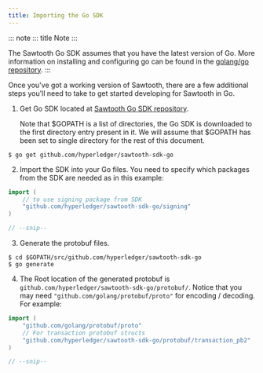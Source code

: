 ```yaml
---
title: Importing the Go SDK
---
```


::: note
::: title
Note
:::

The Sawtooth Go SDK assumes that you have the latest version of Go. More
information on installing and configuring go can be found in the
[golang/go repository](https://github.com/golang/go).
:::

Once you\'ve got a working version of Sawtooth, there are a few
additional steps you\'ll need to take to get started developing for
Sawtooth in Go.

1.  Get Go SDK located at [Sawtooth Go SDK
    repository](https://github.com/hyperledger/sawtooth-sdk-go).

    Note that \$GOPATH is a list of directories, the Go SDK is
    downloaded to the first directory entry present in it. We will
    assume that \$GOPATH has been set to single directory for the rest
    of this document.

``` console
$ go get github.com/hyperledger/sawtooth-sdk-go
```

2.  Import the SDK into your Go files. You need to specify which
    packages from the SDK are needed as in this example:

``` go
import (
    // to use signing package from SDK
    "github.com/hyperledger/sawtooth-sdk-go/signing"
)

// --snip--
```

3.  Generate the protobuf files.

``` console
$ cd $GOPATH/src/github.com/hyperledger/sawtooth-sdk-go
$ go generate
```

4.  The Root location of the generated protobuf is
    `github.com/hyperledger/sawtooth-sdk-go/protobuf/`. Notice that you
    may need `"github.com/golang/protobuf/proto"` for encoding /
    decoding. For example:

``` go
import (
    "github.com/golang/protobuf/proto"
    // For transaction protobuf structs
    "github.com/hyperledger/sawtooth-sdk-go/protobuf/transaction_pb2"
)

// --snip--
```
